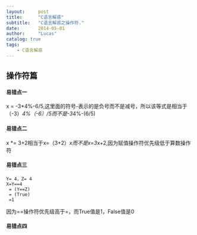 ```yaml
---
layout:     post
title:      "C语言解惑"
subtitle:   "C语言解惑之操作符."
date:       2014-05-01
author:     "Lucas"
catalog: true
tags:
    - C语言解惑
---
```


## 操作符篇

#### 易错点一
x = -3*4%-6/5,这里面的符号-表示的是负号而不是减号，所以该等式是相当于（-3）*4%（-6）/5而不是-3*4%-(6/5)

#### 易错点二
x *= 3+2相当于x=（3+2）*x而不是x=3*x+2,因为赋值操作符优先级低于算数操作符

#### 易错点三

	Y= 4，Z= 4
	X=Y==4
	 = (Y==Z)
	 = (True)
	 =1

因为==操作符优先级高于=，而True值是1，False值是0

#### 易错点四
